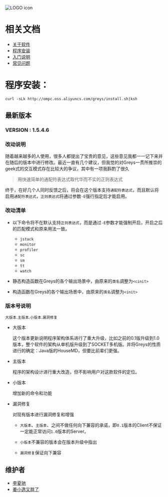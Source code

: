 ![LOGO icon](https://raw.githubusercontent.com/oldmanpushcart/images/master/greys/greys-logo-readme.png)

# 相关文档

* [关于软件](https://github.com/oldmanpushcart/greys-anatomy/wiki)
* [程序安装](https://github.com/oldmanpushcart/greys-anatomy/wiki/installing)
* [入门说明](https://github.com/oldmanpushcart/greys-anatomy/wiki/Getting-Start)
* [常见问题](https://github.com/oldmanpushcart/greys-anatomy/wiki/FAQ)


# 程序安装：

```shell
curl -sLk http://ompc.oss.aliyuncs.com/greys/install.sh|ksh
```

## 最新版本

### **VERSION :** 1.5.4.6

### 改动说明

随着越来越多的人使用，很多人都提出了宝贵的意见，这些意见我都一一记下来并在随后的版本中进行修改。最近一直有几个建议，但我觉的对Greys一贯所推崇的geek式的交互模式存在比较大的争议，其中有一项我斟酌了很久

> 用快速简单的通配符表达式取代华而不实的正则表达式

终于，在好几个人同时反馈之后，将会在这个版本支持`通配符表达式`，而且默认将启用`通配符表达式`，`正则表达式`将通过参数`-E`强行指定后才能启用。

### 改动清单

- 以下命令将不在默认支持`正则表达式`，而是通过`-E`参数才能强制开启，开启之后的匹配模式和原来用法一致。
  
  - `jstack`
  - `monitor`
  - `profiler`
  - `sc`
  - `sm`
  - `tt`
  - `watch`
    
- 静态构造函数在Greys的各个输出场景中，由原来的`类名`调整为`<cinit>`
  
- 构造函数在Greys的各个输出场景中，由原来的`类名`调整为`<init>`


### 版本号说明

`大版本`.`主版本`.`小版本`.`漏洞修复`

* 大版本

  这个版本更新说明程序架构体系进行了重大升级，比如之前的0.1版升级到1.0版本，整个软件的架构从单机版升级到了SOCKET多机版。并将Greys的性质进行的确定：Java版的HouseMD，但要比前辈们更强。

* 主版本

  程序的架构设计进行重大改造，但不影响用户对这款软件的定位。

* 小版本

  增加新的命令和功能

* 漏洞修复

  对现有版本进行漏洞修复和增强
  
  - `大版本`、`主版本`、之间不做任何向下兼容的承诺，即`0.1`版本的Client不保证一定能正常访问`1.0`版本的Server。

  - `小版本`不兼容的版本会在版本升级中指出

  - `漏洞修复`保证向下兼容

## 维护者

* [李夏驰](http://www.weibo.com/vlinux)
* [姜小逸又胖了](http://weibo.com/chengtd)
